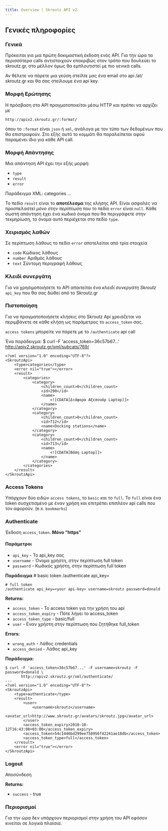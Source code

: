 ```yaml
---
title: Overview | Skroutz API v2
---
```


## Γενικές πληροφορίες ##

### Γενικά ###

Πρόκειται για μια πρώτη δοκιμαστική έκδοση ενός API. Για την ώρα τα
περισσότερα calls αντιστοιχούν επακριβώς στον τρόπο που δουλεύει το
skroutz.gr, στο μέλλον όμως θα εμπλουτιστεί με πιο γενικά calls.

Αν θέλετε να πάρετε μια γεύση στείλτε μας ένα email στο api /at/
skroutz.gr και θα σας στείλουμε ένα api key.

### Μορφή Ερώτησης ###

Η πρόσβαση στο API πραγματοποιείται μέσω HTTP και πρέπει να αρχίζει με

    http://apiv2.skroutz.gr/:format/

όπου το `:format` είναι `json` ή `xml`, ανάλογα με τον τύπο των
δεδομένων που θα επιστραφούν. Στο εξής αυτό το κομμάτι θα παραλείπεται
αφού παραμένει ίδιο για κάθε API call.

### Μορφή Απάντησης ###

Μια απάντηση API έχει την εξής μορφή:

 * `type`
 * `result`
 * `error`

Παράδειγμα XML:
    <?xml version="1.0" encoding="UTF-8"?>
    <SkroutzApi>
        <type>categories</type>
        <error nil="true"></error>
        <result>
        ...
        </result>
    </SkroutzApi>

To πεδίο `result` είναι το **αποτέλεσμα** της κλήσης API. Είναι ασφαλές
να προσπελαστεί *μόνο στην περίπτωση* που το πεδίο `error` είναι
`null`. Κάθε σωστή απάντηση έχει ένα κωδικό όνομα που θα περιγράφετε
στην τεκμηρίωση, το όνομα αυτό περιέχεται στο πεδίο `type`.

### Χειρισμός λαθών ###

Σε περίπτωση λάθους το πεδίο `error` αποτελείται από τρία στοιχεία

 * `code` Κώδικος λάθους
 * `number` Αριθμός λάθους
 * `text` Σύντομη περιγραφή λάθους


### Κλειδί συνεργάτη ###

Για να χρησιμοποιήσετε το API απαιτείται ένα *κλειδί συνεργάτη Skroutz* `api_key` που 
θα σας δώθεί από το Skroutz.gr

### Πιστοποίηση ###

Για να πραγματοποιήσετε κλήσεις στο Skroutz Api χρειάζεται να περιμβάνετε σε κάθε κλήση
ως παράμετρος το `access_token` σας.

`access tokens` μπορείτε να πάρετε με το `/authenticate` api call

Ένα παράδειγμα:
    $ curl -F 'access_token=36c57b67...' http://apiv2.skroutz.gr/xml/subcats/769/

    <?xml version="1.0" encoding="UTF-8"?>
    <SkroutzApi>
        <type>categories</type>
        <error nil="true"></error>
        <result>
            <categories>
                <category>
                    <children_count>0</children_count>
                    <id>290</id>
                    <name>
                        <![CDATA[Διάφορα Αξεσουάρ Laptop]]>
                    </name>
                </category>
                <category>
                    <children_count>0</children_count>
                    <id>712</id>
                    <name>Docking stations</name>
                </category>
                <category>
                    <children_count>0</children_count>
                    <id>713</id>
                    <name>
                        <![CDATA[Βάση Laptop]]>
                    </name>
                </category>
            </categories>
        </result>
    </SkroutzApi>

### Access Tokens ###

Υπάρχουν δύο ειδών `access tokens`, το `basic` και το `full`.
Το `full` είναι ένα token συσχετισμένο με έναν χρήση και επιτρέπει επιπλέον api calls που τον αφορούν. (e.x. `bookmarks`)

### Authenticate ###

Έκδοση `access_token`. **Μόνο "https"**

#### Παράμετροι ####
 * `api_key` - Το api_key σας
 * `username` - Όνομα χρήστη, στην περίπτωση full token
 * `password` - Κωδικός χρήστη, στην περίπτωση full token

**Παράδειγμα**
    # basic token
    /authenticate api_key=<your api-key>
    
    # full token
    /authenticate api_key=<your api-key> username=skroutz password=donald

**Returns:**

 * `access_token` - Το access token για την χρήση του api
 * `access_token_expiry` - Πότε λήγει το access_token
 * `access_token_type` - basic/full
 * `user` - Εναν χρήστη στην περίπτωση που ζητήθηκε  full_token

**Errors:**

  * `wrong_auth` - Λάθος credentials
  * `access_denied` - Λάθος api_key

**Παράδειγμα:**

    $ curl -F 'access_token=36c57b67...' -F username=skroutz -F password=donald \
           http://apiv2.skroutz.gr/xml/authenticate/
    ---
    <?xml version="1.0" encoding="UTF-8"?>
    <SkroutzApi>
        <type>authenticate</type>
        <result>
            <user>
                <username>skroutz</username>
                <avatar_url>http://www.skroutz.gr/avatars/skroutz.jpg</avatar_url>
            </user>
            <access_token_expiry>2010-10-12T16:43:08+03:00</access_token_expiry>
            <access_token>54c1446bd299ee758956f42241ae18db</access_token>
            <access_token_type>full</access_token>
        </result>
        <error nil="true"></error>
    </SkroutzApi>


### Logout ###
Αποσύνδεση

**Returns:**

 * `success` - true
    
### Περιορισμοί ###

Για την ώρα δεν υπάρχουν περιορισμοί στην χρήση του API εφόσον κινείται
σε λογικά πλαίσια.
